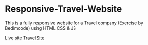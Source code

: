 # Responsive-Travel-Website
This is a fully responsive website for a Travel company (Exercise by Bedimcode) using HTML CSS &amp; JS

Live site [Travel Site](https://travel-website-responsive.vercel.app)
